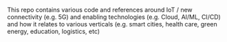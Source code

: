 This repo contains various code and references around IoT / new connectivity (e.g. 5G) and enabling technologies 
(e.g. Cloud, AI/ML, CI/CD) and how it relates to various verticals (e.g. smart cities, health care, green energy, education, logistics, etc)